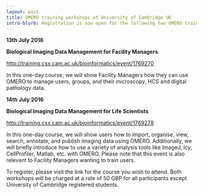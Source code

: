 ```yaml
---
layout: post
title: OMERO training workshops at University of Cambridge UK
intro-blurb: Registration is now open for the following two OMERO training workshops, which will take place at the University of Cambridge, UK.
---
```

**13th July 2016**

**Biological Imaging Data Management for Facility Managers**

http://training.csx.cam.ac.uk/bioinformatics/event/1769270

In this one-day course, we will show Facility Managers how they can
use OMERO to manage users, groups, and their microscopy, HCS and
digital pathology data.

**14th July 2016**

**Biological Imaging Data Management for Life Scientists**

http://training.csx.cam.ac.uk/bioinformatics/event/1769278

In this one-day course, we will show users how to import, organise,
view, search, annotate, and publish imaging data using
OMERO. Additionally, we will briefly introduce how to use a variety of
analysis tools like ImageJ, Icy, CellProfiler, Matlab, etc. with
OMERO.  Please note that this event is also relevant to Facility
Managers wanting to train users.

To register, please visit the link for the course you wish to
attend. Both workshops will be charged at a rate of 50 GBP for all
participants except University of Cambridge registered students.
